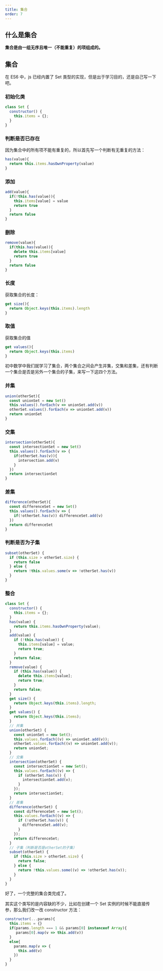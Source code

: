 ```yaml
---
title: 集合
order: 7
---
```


## 什么是集合

**集合是由一组无序且唯一（不能重复）的项组成的。**

## 集合

在 ES6 中，js 已经内置了 Set 类型的实现，但是出于学习目的，还是自己写一下吧。

### 初始化类

```js
class Set {
  constructor() {
    this.items = {};
  }
}
```

### 判断是否已存在

因为集合中的所有项不能有重复的，所以首先写一个判断有无重复的方法：

```js
has(value){
  return this.items.hasOwnProperty(value)
}
```

### 添加

```js
add(value){
  if(!this.has(value)){
    this.items[value] = value
    return true
  }
  return false
}
```

### 删除

```js
remove(value){
  if(this.has(value)){
    delete this.items[value]
    return true
  }
  return false
}
```

### 长度

获取集合的长度：

```js
get size(){
  return Object.keys(this.items).length
}
```

### 取值

获取集合的值

```js
get values(){
  return Object.keys(this.items)
}
```

初中数学中我们就学习了集合，两个集合之间会产生并集，交集和差集，还有判断一个集合是否是另外一个集合的子集，来写一下这四个方法。

### 并集

```js
union(otherSet){
  const unionSet = new Set()
  this.values().forEach(v => unionSet.add(v))
  otherSet.values().forEach(v => unionSet.add(v))
  return unionSet
}
```

### 交集

```js
intersection(otherSet){
  const intersectionSet = new Set()
  this.values().forEach(v => {
    if(otherSet.has(v)){
      intersection.add(v)
    }
  })
  return intersectionSet
}
```

### 差集

```js
difference(otherSet){
  const differenceSet = new Set()
  this.values().forEach(v => {
    if(!otherSet.has(v)) differenceSet.add(v)
  })
  return differenceSet
}
```

### 判断是否为子集

```js
subset(otherSet) {
  if (this.size > otherSet.size) {
    return false
  } else {
    return !this.values.some(v => !otherSet.has(v))
  }
}
```

### 整合

```js
class Set {
  constructor() {
    this.items = {};
  }
  has(value) {
    return this.items.hasOwnProperty(value);
  }
  add(value) {
    if (!this.has(value)) {
      this.items[value] = value;
      return true;
    }
    return false;
  }
  remove(value) {
    if (this.has(value)) {
      delete this.items[value];
      return true;
    }
    return false;
  }
  get size() {
    return Object.keys(this.items).length;
  }
  get values() {
    return Object.keys(this.items);
  }
  // 并集
  union(otherSet) {
    const unionSet = new Set();
    this.values.forEach((v) => unionSet.add(v));
    otherSet.values.forEach((v) => unionSet.add(v));
    return unionSet;
  }
  // 交集
  intersection(otherSet) {
    const intersectionSet = new Set();
    this.values.forEach((v) => {
      if (otherSet.has(v)) {
        intersectionSet.add(v);
      }
    });
    return intersectionSet;
  }
  // 差集
  difference(otherSet) {
    const differenceSet = new Set();
    this.values.forEach((v) => {
      if (!otherSet.has(v)) {
        differenceSet.add(v);
      }
    });
    return differenceSet;
  }
  // 子集（判断是否是otherSet的子集）
  subset(otherSet) {
    if (this.size > otherSet.size) {
      return false;
    } else {
      return !this.values.some((v) => !otherSet.has(v));
    }
  }
}
```

好了，一个完整的集合类完成了。

其实这个类写的是内容缺的不少，比如在创建一个 Set 实例的时候不能直接传参，那么我们改一改 constructor 方法：

```js
constructor(...params){
  this.items = {}
  if(params.length === 1 && params[0] instanceof Array){
     params[0].map(v => this.add(v))
  }
  else{
    params.map(v => {
      this.add(v)
    })
  }
}
```
